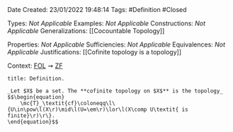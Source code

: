 <br />
<br />

Date Created: 23/01/2022 19:48:14
Tags: #Definition #Closed 

Types: _Not Applicable_
Examples: _Not Applicable_ 
Constructions: _Not Applicable_
Generalizations: [[Cocountable Topology]]

Properties: _Not Applicable_
Sufficiencies: _Not Applicable_
Equivalences: _Not Applicable_
Justifications: [[Cofinite topology is a topology]]

Context: [$\textrm{FOL}$](obsidian://open?file=First%20Order%20Logic)$\,\,\rightsquigarrow\,\,$[$\textrm{ZF}$](obsidian://open?file=Zermelo-Fraenkel%20Set%20Theory)

``` ad-Definition
title: Definition.

_Let $X$ be a set. The **cofinite topology on $X$** is the topology_
$$\begin{equation}
    \mc{T}_\textit{cf}\coloneqq\l\{U\in\pow\l(X\r)\mid\l(U=\em\r)\lor\l(X\comp U\textit{ is finite}\r)\r\}.
\end{equation}$$

```
